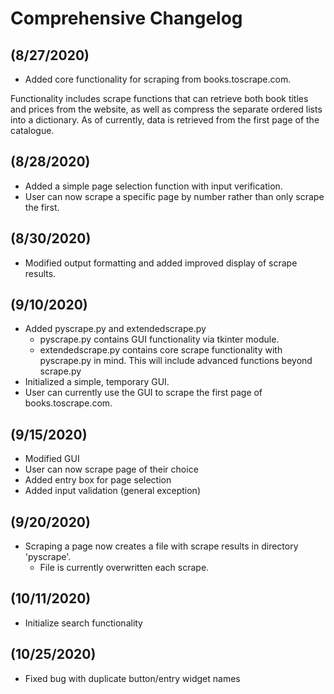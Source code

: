 # Comprehensive Changelog

## (8/27/2020)

* Added core functionality for scraping from books.toscrape.com.

Functionality includes scrape functions that can retrieve both book titles and prices from the website, as well as compress the separate ordered lists into a dictionary. As of currently, data is retrieved from the first page of the catalogue.

## (8/28/2020)

* Added a simple page selection function with input verification.
* User can now scrape a specific page by number rather than only scrape the first.

## (8/30/2020)

* Modified output formatting and added improved display of scrape results.

## (9/10/2020)

- Added pyscrape.py and extendedscrape.py
  - pyscrape.py contains GUI functionality via tkinter module.
  - extendedscrape.py contains core scrape functionality with pyscrape.py in mind. This will include advanced functions beyond scrape.py
- Initialized a simple, temporary GUI.
- User can currently use the GUI to scrape the first page of books.toscrape.com.

## (9/15/2020)
 - Modified GUI
 - User can now scrape page of their choice
  - Added entry box for page selection
  - Added input validation (general exception)

## (9/20/2020)
 - Scraping a page now creates a file with scrape results in directory 'pyscrape'.
   - File is currently overwritten each scrape.

## (10/11/2020)
 - Initialize search functionality

## (10/25/2020)
 - Fixed bug with duplicate button/entry widget names 
